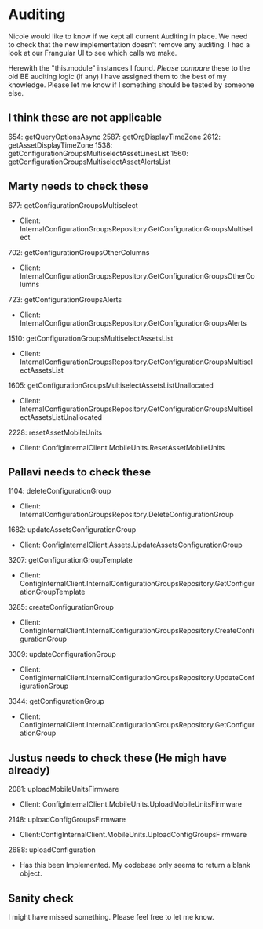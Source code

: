 # Auditing

Nicole would like to know if we kept all current Auditing in place.
We need to check that the new implementation doesn't remove any auditing.
I had a look at our Frangular UI to see which calls we make.

Herewith the "this.module" instances I found.
*Please compare* these to the old BE auditing logic (if any)
I have assigned them to the best of my knowledge.
Please let me know if I something should be tested by someone else.

## I think these are not applicable

654:  getQueryOptionsAsync
2587: getOrgDisplayTimeZone
2612: getAssetDisplayTimeZone
1538: getConfigurationGroupsMultiselectAssetLinesList
1560: getConfigurationGroupsMultiselectAssetAlertsList

## Marty needs to check these

677:  getConfigurationGroupsMultiselect
   - Client: InternalConfigurationGroupsRepository.GetConfigurationGroupsMultiselect

702:  getConfigurationGroupsOtherColumns
   - Client: InternalConfigurationGroupsRepository.GetConfigurationGroupsOtherColumns

723:  getConfigurationGroupsAlerts
   - Client: InternalConfigurationGroupsRepository.GetConfigurationGroupsAlerts

1510: getConfigurationGroupsMultiselectAssetsList
   - Client: InternalConfigurationGroupsRepository.GetConfigurationGroupsMultiselectAssetsList

1605: getConfigurationGroupsMultiselectAssetsListUnallocated
   - Client: InternalConfigurationGroupsRepository.GetConfigurationGroupsMultiselectAssetsListUnallocated

2228: resetAssetMobileUnits
   - Client: ConfigInternalClient.MobileUnits.ResetAssetMobileUnits

## Pallavi needs to check these

1104: deleteConfigurationGroup
   - Client: InternalConfigurationGroupsRepository.DeleteConfigurationGroup

1682: updateAssetsConfigurationGroup
   - Client: ConfigInternalClient.Assets.UpdateAssetsConfigurationGroup

3207: getConfigurationGroupTemplate
   - Client: ConfigInternalClient.InternalConfigurationGroupsRepository.GetConfigurationGroupTemplate

3285: createConfigurationGroup
   - Client: ConfigInternalClient.InternalConfigurationGroupsRepository.CreateConfigurationGroup

3309: updateConfigurationGroup
   - Client: ConfigInternalClient.InternalConfigurationGroupsRepository.UpdateConfigurationGroup

3344: getConfigurationGroup
   - Client: ConfigInternalClient.InternalConfigurationGroupsRepository.GetConfigurationGroup

## Justus needs to check these (He migh have already)

2081: uploadMobileUnitsFirmware
   - Client: ConfigInternalClient.MobileUnits.UploadMobileUnitsFirmware

2148: uploadConfigGroupsFirmware
   - Client:ConfigInternalClient.MobileUnits.UploadConfigGroupsFirmware

2688: uploadConfiguration
   - Has this been Implemented. My codebase only seems to return a blank object.

## Sanity check

I might have missed something.
Please feel free to let me know.
